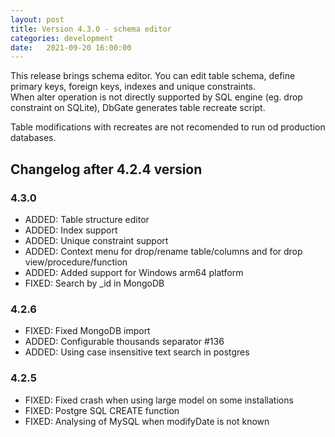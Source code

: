 ```yaml
---
layout: post
title: Version 4.3.0 - schema editor
categories: development
date:   2021-09-20 16:00:00
---
```


This release brings schema editor. You can edit table schema, define primary keys, foreign keys, indexes and unique constraints.  
When alter operation is not directly supported by SQL engine (eg. drop constraint on SQLite), DbGate generates table recreate script. 

<!--more--> 

Table modifications with recreates are not recomended to run od production databases.

## Changelog after 4.2.4 version

### 4.3.0
- ADDED: Table structure editor
- ADDED: Index support
- ADDED: Unique constraint support
- ADDED: Context menu for drop/rename table/columns and for drop view/procedure/function
- ADDED: Added support for Windows arm64 platform
- FIXED: Search by _id in MongoDB

### 4.2.6
- FIXED: Fixed MongoDB import
- ADDED: Configurable thousands separator #136
- ADDED: Using case insensitive text search in postgres

### 4.2.5
- FIXED: Fixed crash when using large model on some installations
- FIXED: Postgre SQL CREATE function 
- FIXED: Analysing of MySQL when modifyDate is not known
